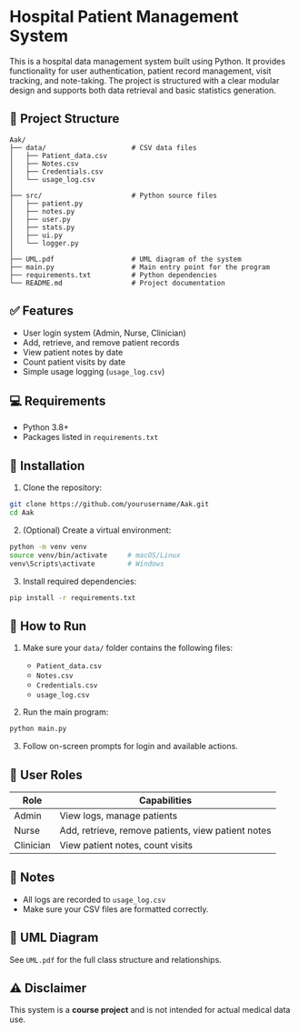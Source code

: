 
# Hospital Patient Management System

This is a hospital data management system built using Python. It provides functionality for user authentication, patient record management, visit tracking, and note-taking. The project is structured with a clear modular design and supports both data retrieval and basic statistics generation.

## 📂 Project Structure

```
Aak/
├── data/                     # CSV data files
│   ├── Patient_data.csv
│   ├── Notes.csv
│   ├── Credentials.csv
│   └── usage_log.csv
│
├── src/                      # Python source files
│   ├── patient.py
│   ├── notes.py
│   ├── user.py
│   ├── stats.py
│   ├── ui.py
│   └── logger.py
│
├── UML.pdf                   # UML diagram of the system
├── main.py                   # Main entry point for the program
├── requirements.txt          # Python dependencies
└── README.md                 # Project documentation
```

## ✅ Features

- User login system (Admin, Nurse, Clinician)
- Add, retrieve, and remove patient records
- View patient notes by date
- Count patient visits by date
- Simple usage logging (`usage_log.csv`)

## 💻 Requirements

- Python 3.8+
- Packages listed in `requirements.txt`

## 🔧 Installation

1. Clone the repository:
```bash
git clone https://github.com/yourusername/Aak.git
cd Aak
```

2. (Optional) Create a virtual environment:
```bash
python -m venv venv
source venv/bin/activate     # macOS/Linux
venv\Scripts\activate        # Windows
```

3. Install required dependencies:
```bash
pip install -r requirements.txt
```

## 🚀 How to Run

1. Make sure your `data/` folder contains the following files:
   - `Patient_data.csv`
   - `Notes.csv`
   - `Credentials.csv`
   - `usage_log.csv`

2. Run the main program:
```bash
python main.py
```

3. Follow on-screen prompts for login and available actions.

## 👥 User Roles

| Role | Capabilities |
|------|--------------|
| Admin | View logs, manage patients |
| Nurse | Add, retrieve, remove patients, view patient notes |
| Clinician | View patient notes, count visits |

## 📝 Notes

- All logs are recorded to `usage_log.csv`
- Make sure your CSV files are formatted correctly.

## 📄 UML Diagram

See `UML.pdf` for the full class structure and relationships.

## ⚠️ Disclaimer

This system is a **course project** and is not intended for actual medical data use.
